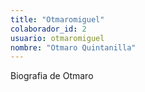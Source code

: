 ```yaml
---
title: "Otmaromiguel"
colaborador_id: 2
usuario: otmaromiguel
nombre: "Otmaro Quintanilla"
---
```


Biografia de Otmaro
